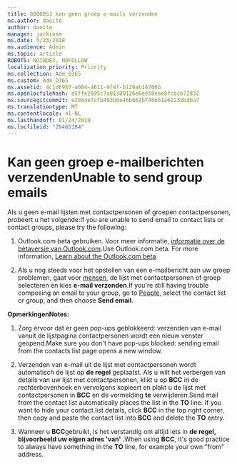 ```yaml
---
title: 8000053 kan geen groep e-mails verzenden
ms.author: daeite
author: daeite
manager: jackiesm
ms.date: 5/23/2018
ms.audience: Admin
ms.topic: article
ROBOTS: NOINDEX, NOFOLLOW
localization_priority: Priority
ms.collection: Adm_O365
ms.custom: Adm_O365
ms.assetid: 4c1d6987-a004-4611-9f4f-b129ab14706b
ms.openlocfilehash: d5ffe2695c7a81380126e6ee58eae8fcbcb72832
ms.sourcegitcommit: e2864efcfb493b6e46b662b746661a61232bdba7
ms.translationtype: MT
ms.contentlocale: nl-NL
ms.lasthandoff: 01/24/2019
ms.locfileid: "29465184"
---
```

# <a name="unable-to-send-group-emails"></a><span data-ttu-id="02bff-102">Kan geen groep e-mailberichten verzenden</span><span class="sxs-lookup"><span data-stu-id="02bff-102">Unable to send group emails</span></span>

<span data-ttu-id="02bff-103">Als u geen e-mail lijsten met contactpersonen of groepen contactpersonen, probeert u het volgende:</span><span class="sxs-lookup"><span data-stu-id="02bff-103">If you are unable to send email to contact lists or contact groups, please try the following:</span></span>
  
1. <span data-ttu-id="02bff-p101">Outlook.com beta gebruiken. Voor meer informatie, [informatie over de bètaversie van Outlook.com](https://support.office.com/article/e2261c7f-d413-4084-8f22-21282f42d8cf).</span><span class="sxs-lookup"><span data-stu-id="02bff-p101">Use Outlook.com beta. For more information, [Learn about the Outlook.com beta](https://support.office.com/article/e2261c7f-d413-4084-8f22-21282f42d8cf).</span></span>
    
2. <span data-ttu-id="02bff-106">Als u nog steeds voor het opstellen van een e-mailbericht aan uw groep problemen, gaat voor [mensen](https://outlook.live.com/people/), de lijst met contactpersonen of groep selecteren en kies **e-mail verzenden**.</span><span class="sxs-lookup"><span data-stu-id="02bff-106">If you're still having trouble composing an email to your group, go to [People](https://outlook.live.com/people/), select the contact list or group, and then choose **Send email**.</span></span>
    
 <span data-ttu-id="02bff-107">**Opmerkingen**</span><span class="sxs-lookup"><span data-stu-id="02bff-107">**Notes:**</span></span>
  
1. <span data-ttu-id="02bff-108">Zorg ervoor dat er geen pop-ups geblokkeerd: verzenden van e-mail vanuit de lijstpagina contactpersonen wordt een nieuw venster geopend.</span><span class="sxs-lookup"><span data-stu-id="02bff-108">Make sure you don't have pop-ups blocked: sending email from the contacts list page opens a new window.</span></span>
    
2. <span data-ttu-id="02bff-p102">Verzenden van e-mail uit de lijst met contactpersonen wordt automatisch de lijst op **de regel** geplaatst. Als u wilt het verbergen van details van uw lijst met contactpersonen, klikt u op **BCC** in de rechterbovenhoek en vervolgens kopieert en plakt u de lijst met contactpersonen in **BCC** en de vermelding **te** verwijderen.</span><span class="sxs-lookup"><span data-stu-id="02bff-p102">Send mail from the contact list automatically places the list in the **TO** line. If you want to hide your contact list details, click **BCC** in the top right corner, then copy and paste the contact list into **BCC** and delete the **TO** entry.</span></span> 
    
3. <span data-ttu-id="02bff-111">Wanneer u **BCC**gebruikt, is het verstandig om altijd iets in **de regel, bijvoorbeeld uw eigen adres 'van'** .</span><span class="sxs-lookup"><span data-stu-id="02bff-111">When using **BCC**, it's good practice to always have something in the **TO** line, for example your own "from" address.</span></span> 
    

